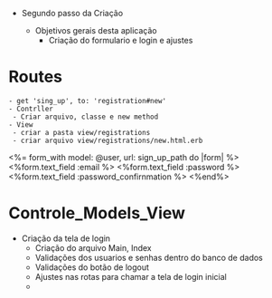 - Segundo passo da Criação 

    - Objetivos gerais desta aplicação
      - Criação do formulario e login e ajustes 
# Routes
    - get 'sing_up', to: 'registration#new'   
    - Contrller 
     - Criar arquivo, classe e new method
    - View
     - criar a pasta view/registrations
     - criar arquivo view/registrations/new.html.erb

<%= form_with model: @user, url: sign_up_path do |form| %> 
    <%form.text_field :email %>
    <%form.text_field :password %>
        <%form.text_field :password_confirnmation %>
    <%end%>
# Controle_Models_View

- Criação da tela de login
    - Criação do arquivo Main, Index
    - Validações dos usuarios e senhas dentro do banco de dados
    - Validações do botão de logout 
    - Ajustes nas rotas para chamar a tela de login inicial
    - 
    
